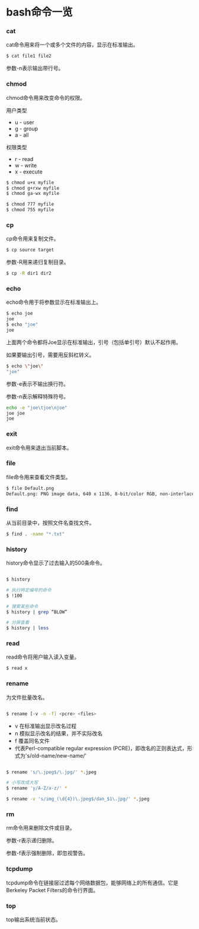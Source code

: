 # bash命令一览

### cat

cat命令用来将一个或多个文件的内容，显示在标准输出。

```bash
$ cat file1 file2
```

参数-n表示输出带行号。

### chmod

chmod命令用来改变命令的权限。

用户类型

- u - user
- g - group
- a - all

权限类型

- r - read
- w - write
- x - execute

```bash
$ chmod u+x myfile
$ chmod g+rxw myfile
$ chmod ga-wx myfile

$ chmod 777 myfile
$ chmod 755 myfile
```

### cp

cp命令用来复制文件。

```bash
$ cp source target
```

参数-R用来递归复制目录。

```bash
$ cp -R dir1 dir2
```

### echo

echo命令用于将参数显示在标准输出上。

```bash
$ echo joe
joe
$ echo "joe"
joe
```

上面两个命令都将Joe显示在标准输出，引号（包括单引号）默认不起作用。

如果要输出引号，需要用反斜杠转义。

```bash
$ echo \"joe\"
"joe"
```

参数-e表示不输出换行符。

参数-n表示解释特殊符号。

```bash
echo -e "joe\tjoe\njoe"
joe	joe
joe
```

### exit

exit命令用来退出当前脚本。

### file

file命令用来查看文件类型。

```bash
$ file Default.png
Default.png: PNG image data, 640 x 1136, 8-bit/color RGB, non-interlaced

```

### find

从当前目录中，按照文件名查找文件。

```bash
$ find . -name "*.txt"
```

### history

history命令显示了过去输入的500条命令。

```bash

$ history

# 执行特定编号的命令
$ !100

# 搜索某些命令
$ history | grep “BLOW”

# 分屏查看
$ history | less

```

### read

read命令将用户输入读入变量。

```bash
$ read x
```

### rename

为文件批量改名。

```bash

$ rename [-v -n -f] <pcre> <files>

```

- v 在标准输出显示改名过程
- n 模拟显示改名的结果，并不实际改名
- f 覆盖同名文件
- <pcre> 代表Perl-compatible regular expression (PCRE)，即改名的正则表达式，形式为's/old-name/new-name/'

```bash

$ rename 's/\.jpeg$/\.jpg/' *.jpeg

# 小写改成大写
$ rename 'y/A-Z/a-z/' *

$ rename -v 's/img_(\d{4})\.jpeg$/dan_$1\.jpg/' *.jpeg

```

### rm

rm命令用来删除文件或目录。

参数-r表示递归删除。

参数-f表示强制删除，即忽视警告。

### tcpdump

tcpdump命令在链接层过滤每个网络数据包，能够网络上的所有通信。它是Berkeley Packet Filters的命令行界面。

### top

top输出系统当前状态。

